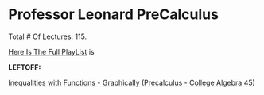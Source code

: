 # Professor Leonard PreCalculus

Total # Of Lectures: 115.

[Here Is The Full PlayList](https://www.youtube.com/playlist?list=PLDesaqWTN6ESsmwELdrzhcGiRhk5DjwLP)
is

**LEFTOFF:**

[Inequalities with Functions - Graphically (Precalculus - College Algebra 45)](https://www.youtube.com/watch?v=bngBtS7RBZ4)
